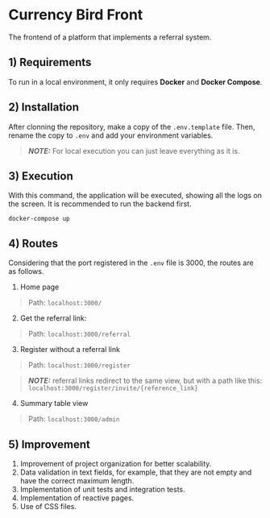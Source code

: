 # Currency Bird Front
The frontend of a platform that implements a referral system.

## **1) Requirements**
To run in a local environment, it only requires **Docker** and **Docker Compose**.

## **2) Installation**
After clonning the repository, make a copy of the ```.env.template``` file. Then, rename the copy to ```.env``` and add your environment variables.
> **_NOTE:_**  For local execution you can just leave everything as it is.

## **3) Execution**
With this command, the application will be executed, showing all the logs on the screen. It is recommended to run the backend first.
```
docker-compose up
```
## **4) Routes**
Considering that the port registered in the ```.env``` file is 3000, the routes are as follows.
1) Home page
> Path: ```localhost:3000/```
2) Get the referral link:
> Path: ```localhost:3000/referral```
3) Register without a referral link
> Path: ```localhost:3000/register```

> **_NOTE:_** referral links redirect to the same view, but with a path like this: ```localhost:3000/register/invite/{reference_link}```
4) Summary table view
> Path: ```localhost:3000/admin```

## **5) Improvement**
1) Improvement of project organization for better scalability.
2) Data validation in text fields, for example, that they are not empty and have the correct maximum length.
3) Implementation of unit tests and integration tests.
4) Implementation of reactive pages.
5) Use of CSS files.
